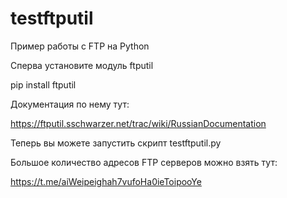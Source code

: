 # testftputil
Пример работы с FTP на Python

Сперва установите модуль ftputil

pip install ftputil

Документация по нему тут:

https://ftputil.sschwarzer.net/trac/wiki/RussianDocumentation

Теперь вы можете запустить скрипт testftputil.py

Большое количество адресов FTP серверов можно взять тут:

https://t.me/aiWeipeighah7vufoHa0ieToipooYe
